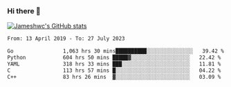 ### Hi there 👋

[![Jameshwc's GitHub stats](https://github-readme-stats.vercel.app/api?username=jameshwc)](https://github.com/anuraghazra/github-readme-stats)

<!--START_SECTION:waka-->

```txt
From: 13 April 2019 - To: 27 July 2023

Go                1,063 hrs 30 mins██████████░░░░░░░░░░░░░░░   39.42 %
Python            604 hrs 50 mins █████▓░░░░░░░░░░░░░░░░░░░   22.42 %
YAML              318 hrs 33 mins ███░░░░░░░░░░░░░░░░░░░░░░   11.81 %
C                 113 hrs 57 mins █░░░░░░░░░░░░░░░░░░░░░░░░   04.22 %
C++               83 hrs 26 mins  ▓░░░░░░░░░░░░░░░░░░░░░░░░   03.09 %
```

<!--END_SECTION:waka-->